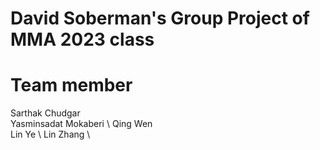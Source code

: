 # David Soberman's Group Project of MMA 2023 class

# Team member
Sarthak Chudgar \
Yasminsadat Mokaberi \ 
Qing Wen \
Lin Ye \ 
Lin Zhang \
